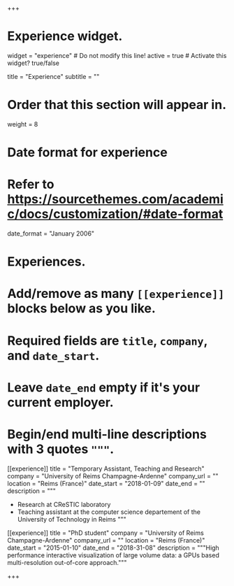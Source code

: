 +++
# Experience widget.
widget = "experience"  # Do not modify this line!
active = true  # Activate this widget? true/false

title = "Experience"
subtitle = ""

# Order that this section will appear in.
weight = 8

# Date format for experience
#   Refer to https://sourcethemes.com/academic/docs/customization/#date-format
date_format = "January 2006"

# Experiences.
#   Add/remove as many `[[experience]]` blocks below as you like.
#   Required fields are `title`, `company`, and `date_start`.
#   Leave `date_end` empty if it's your current employer.
#   Begin/end multi-line descriptions with 3 quotes `"""`.
[[experience]]
  title = "Temporary Assistant, Teaching and Research"
  company = "University of Reims Champagne-Ardenne"
  company_url = ""
  location = "Reims (France)"
  date_start = "2018-01-09"
  date_end = ""
  description = """
  * Research at CReSTIC laboratory
  * Teaching assistant at the computer science departement of the University of Technology in Reims
  """

[[experience]]
  title = "PhD student"
  company = "University of Reims Champagne-Ardenne"
  company_url = ""
  location = "Reims (France)"
  date_start = "2015-01-10"
  date_end = "2018-31-08"
  description = """High performance interactive visualization of large volume data: a GPUs based multi-resolution out-of-core approach."""

+++
